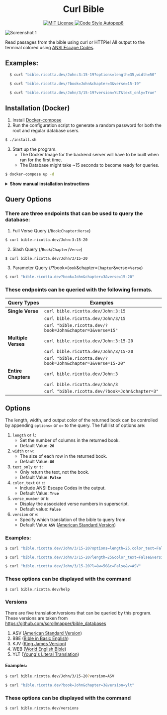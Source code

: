 <h1 align="center">
Curl Bible 
</h1>
<p align="center">
  <a href="https://github.com/aws/mit-0">
    <img src="https://img.shields.io/badge/License-MIT-green" alt="MIT License">
  </a>
  <a href="https://pypi.org/project/autopep8/"> 
    <img src="https://img.shields.io/badge/code--style-autopep8-blue" alt="Code Style Autopep8">
  </a>
</p>

![Screenshot 1](https://cdn.discordapp.com/attachments/775917117290709042/981019274560823346/unknown.png "Our logo")

Read passages from the bible using curl or HTTPie! All output to the terminal colored using [ANSI Escape Codes](https://en.wikipedia.org/wiki/ANSI_escape_code).

## Examples:

```sh
  $ curl "bible.ricotta.dev/John:3:15-19?options=length=35,width=50"

  $ curl "bible.ricotta.dev/?book=John&chapter=3&verse=15-19"

  $ curl "bible.ricotta.dev/John/3/15-19?version=YLT&text_only=True"
```

## Installation (Docker)

1. Install [Docker-compose](https://docs.docker.com/compose/install/)
2. Run the configuration script to generate a random password for both the root and regular database users.

```sh
$ ./install.sh
```

3. Start up the program.
   - The Docker Image for the backend server will have to be built when ran for the first time.
   - The Database might take ~15 seconds to become ready for queries.

```sh
$ docker-compose up -d
```

<details><summary><b>Show manual installation instructions</b></summary>

1. Ensure [Python3](https://www.python.org/downloads/), [pip](https://pip.pypa.io/en/stable/installation/), and [pipenv](https://pypi.org/project/pipenv/) are installed.
2. Change directory into the python directory and create a pipenv environment.

```sh
$ cd python
$ pipenv shell
```

3. Start up the backend server with this command (more options can be found [here](https://docs.gunicorn.org/en/stable/settings.html?highlight=logging#logging))

```sh
$ gunicorn --bind 0.0.0.0:10000 wsgi:app --log-level warning --error-logfile error.log --capture-output --log-config logging.conf
```

4. Ensure that [mariadb](https://www.digitalocean.com/community/tutorials/how-to-install-mariadb-on-ubuntu-20-04) is installed and you are able to connect to it.
5. Open up mariadb and enter the following commands
   > The words in {braces} should be replaced with different values

```sh
CREATE USER 'bibleman'@'localhost' IDENTIFIED BY '{newpassword}'
CREATE DATABASE IF NOT EXISTS bible;
GRANT ALL PRIVILEGES ON bible.* TO 'bibleman'@'localhost';
FLUSH PRIVILEGES;
exit;
```

6. Import the SQL dump into the bible database.

```sh
sudo mysql -u root -p bible < {path to directory}/curl_bible/sql/bible-mysql.sql
```

7. Modify python/.env to make sure MYSQL_PASSWORD and DB_PORT match your current configuration.

```sh
MYSQL_ROOT_USER=root
MYSQL_ROOT_PASSWORD={changeme123}
MYSQL_USER=bibleman
MYSQL_PASSWORD={changemealso}
MYSQL_DATABASE=bible
DB_HOST=bible_db
DB_PORT=3306
```

</details>

## Query Options

### There are three endpoints that can be used to query the database:

1. Full Verse Query (/`Book`:`Chapter`:`Verse`)

```sh
$ curl bible.ricotta.dev/John:3:15-20
```

2. Slash Query (/`Book`/`Chapter`/`Verse`)

```sh
$ curl bible.ricotta.dev/John/3/15-20
```

3. Parameter Query (/?book=`Book`&chapter=`Chapter`&verse=`Verse`)

```sh
$ curl "bible.ricotta.dev?book=John&chapter=3&verse=15-20"
```

### These endpoints can be queried with the following formats.

| **Query Types**     | **Examples**                                                |
| ------------------- | ----------------------------------------------------------- |
| **Single Verse**    | `curl bible.ricotta.dev/John:3:15`                          |
|                     | `curl bible.ricotta.dev/John/3/15`                          |
|                     | `curl "bible.ricotta.dev/?book=John&chapter=3&verse=15"`    |
| **Multiple Verses** | `curl bible.ricotta.dev/John:3:15-20`                       |
|                     | `curl bible.ricotta.dev/John/3/15-20`                       |
|                     | `curl "bible.ricotta.dev/?book=John&chapter=3&verse=15-20"` |
| **Entire Chapters** | `curl bible.ricotta.dev/John:3`                             |
|                     | `curl bible.ricotta.dev/John/3`                             |
|                     | `curl "bible.ricotta.dev/?book=John&chapter=3"`             |

## Options

The length, width, and output color of the returned book can be controlled by appending `options=` or `o=` to the query. The full list of options are:

1. `length` or `l`:
   - Set the number of columns in the returned book.
   - Default Value: **`20`**
2. `width` or `w`:
   - The size of each row in the returned book.
   - Default Value: **`80`**
3. `text_only` or `t`:
   - Only return the text, not the book.
   - Default Value: **`False`**
4. `color_text` or `c`:
   - Include ANSI Escape Codes in the output.
   - Default Value: **`True`**
5. `verse_number` or `b`:
   - Display the associated verse numbers in superscript.
   - Default value: **`False`**
6. `version` or `v`:
   - Specify which translation of the bible to query from.
   - Default Value **`ASV`** ([American Standard Version](https://en.wikipedia.org/wiki/American_Standard_Version))

### Examples:

```sh
$ curl "bible.ricotta.dev/John/3/15-20?options=length=25,color_text=False,version=ASV"

$ curl "bible.ricotta.dev/John/3/15-20?length=25&color_text=False&version=ASV"

$ curl "bible.ricotta.dev/John/3/15-20?l=&w=50&c=False&v=ASV"
```

### These options can be displayed with the command

```sh
$ curl bible.ricotta.dev/help
```

### Versions

There are five translation/versions that can be queried by this program.
These versions are taken from https://github.com/scrollmapper/bible_databases

1. ASV ([American Standard Version](https://en.wikipedia.org/wiki/American_Standard_Version))
2. BBE ([Bible in Basic English](https://en.wikipedia.org/wiki/Bible_in_Basic_English))
3. KJV ([King James Version](https://en.wikipedia.org/wiki/King_James_Version))
4. WEB ([World English Bible](https://en.wikipedia.org/wiki/World_English_Bible))
5. YLT ([Young's Literal Translation](https://en.wikipedia.org/wiki/Young%27s_Literal_Translation))

#### Examples:

```sh
$ curl bible.ricotta.dev/John/3/15-20?version=ASV

$ curl "bible.ricotta.dev?book=John&chapter=3&version=ylt"
```

### These options can be displayed with the command

```sh
$ curl bible.ricotta.dev/versions
```